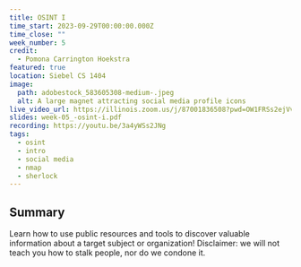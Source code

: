 ```yaml
---
title: OSINT I
time_start: 2023-09-29T00:00:00.000Z
time_close: ""
week_number: 5
credit:
  - Pomona Carrington Hoekstra
featured: true
location: Siebel CS 1404
image:
  path: adobestock_583605308-medium-.jpeg
  alt: A large magnet attracting social media profile icons
live_video_url: https://illinois.zoom.us/j/87001836508?pwd=OW1FRSs2ejVvd1hNUFUxRmQraE1zUT09
slides: week-05_-osint-i.pdf
recording: https://youtu.be/3a4yWSs2JNg
tags:
  - osint
  - intro
  - social media
  - nmap
  - sherlock
---
```

## S﻿ummary

L﻿earn how to use public resources and tools to discover valuable information about a target subject or organization! Disclaimer: we will not teach you how to stalk people, nor do we condone it.